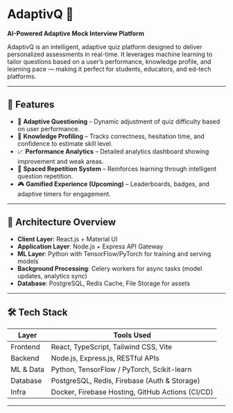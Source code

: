 # AdaptivQ 🎯  
**AI-Powered Adaptive Mock Interview Platform**

AdaptivQ is an intelligent, adaptive quiz platform designed to deliver personalized assessments in real-time. It leverages machine learning to tailor questions based on a user’s performance, knowledge profile, and learning pace — making it perfect for students, educators, and ed-tech platforms.

---

## 🚀 Features

- 🎯 **Adaptive Questioning** – Dynamic adjustment of quiz difficulty based on user performance.
- 🧠 **Knowledge Profiling** – Tracks correctness, hesitation time, and confidence to estimate skill level.
- 📈 **Performance Analytics** – Detailed analytics dashboard showing improvement and weak areas.
- 🔄 **Spaced Repetition System** – Reinforces learning through intelligent question repetition.
- 🎮 **Gamified Experience (Upcoming)** – Leaderboards, badges, and adaptive timers for engagement.

---

## 🧩 Architecture Overview

- **Client Layer**: React.js + Material UI
- **Application Layer**: Node.js + Express API Gateway
- **ML Layer**: Python with TensorFlow/PyTorch for training and serving models
- **Background Processing**: Celery workers for async tasks (model updates, analytics sync)
- **Database**: PostgreSQL, Redis Cache, File Storage for assets

---

## 🛠️ Tech Stack

| Layer         | Tools Used                                          |
|--------------|------------------------------------------------------|
| Frontend     | React, TypeScript, Tailwind CSS, Vite                |
| Backend      | Node.js, Express.js, RESTful APIs                    |
| ML & Data    | Python, TensorFlow / PyTorch, Scikit-learn           |
| Database     | PostgreSQL, Redis, Firebase (Auth & Storage)         |
| Infra        | Docker, Firebase Hosting, GitHub Actions (CI/CD)     |

---
